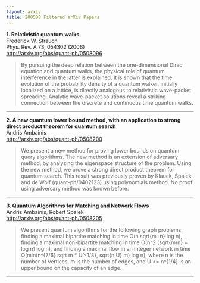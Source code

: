 ```yaml
---
layout: arxiv
title: 200508 Filtered arXiv Papers
---
```


**1.    Relativistic quantum walks**  
Frederick W. Strauch  
Phys. Rev. A 73, 054302 (2006)  
http://arxiv.org/abs/quant-ph/0508096  
<blockquote>
<p>
By pursuing the deep relation between the one-dimensional Dirac equation and quantum walks, the physical role of quantum interference in the latter is explained. It is shown that the time evolution of the probability density of a quantum walker, initially localized on a lattice, is directly analogous to relativistic wave-packet spreading. Analytic wave-packet solutions reveal a striking connection between the discrete and continuous time quantum walks.
</p>
</blockquote>

------

**2.    A new quantum lower bound method, with an application to strong direct product theorem for quantum search**  
Andris Ambainis  
http://arxiv.org/abs/quant-ph/0508200  
<blockquote>
<p>
We present a new method for proving lower bounds on quantum query algorithms. The new method is an extension of adversary method, by analyzing the eigenspace structure of the problem. Using the new method, we prove a strong direct product theorem for quantum search. This result was previously proven by Klauck, Spalek and de Wolf (quant-ph/0402123) using polynomials method. No proof using adversary method was known before.
</p>
</blockquote>

------

**3.    Quantum Algorithms for Matching and Network Flows**  
Andris Ambainis, Robert Spalek  
http://arxiv.org/abs/quant-ph/0508205  
<blockquote>
<p>
We present quantum algorithms for the following graph problems: finding a maximal bipartite matching in time O(n sqrt{m+n} log n), finding a maximal non-bipartite matching in time O(n^2 (sqrt{m/n} + log n) log n), and finding a maximal flow in an integer network in time O(min(n^{7/6} sqrt m * U^{1/3}, sqrt{n U} m) log n), where n is the number of vertices, m is the number of edges, and U <= n^{1/4} is an upper bound on the capacity of an edge.
</p>
</blockquote>

------

